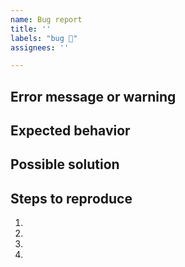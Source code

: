 ```yaml
---
name: Bug report
title: ''
labels: "bug 🐛"
assignees: ''

---
```


<!--- Craft minimal bug reports: https://matthewrocklin.com/blog/work/2018/02/28/minimal-bug-reports#use-syntax-highlighting -->
<!--- 1. Don't post real data or PHI! -->
<!--- 2. Make toy data as small as possible -->
<!--- 3. Remove unnecessary steps -->
<!--- 4. Format code using backticks `like this` -->
<!--- 5. Provide complete error messages (tracebacks) -->

## Error message or warning

## Expected behavior

## Possible solution

## Steps to reproduce
1.
2.
3.
4.
